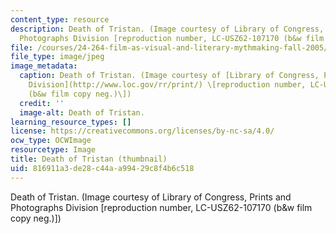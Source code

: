 ```yaml
---
content_type: resource
description: Death of Tristan. (Image courtesy of Library of Congress, Prints and
  Photographs Division [reproduction number, LC-USZ62-107170 (b&w film copy neg.)])
file: /courses/24-264-film-as-visual-and-literary-mythmaking-fall-2005/816911a3de28c44aa99429c8f4b6c518_24-264f05-th.jpg
file_type: image/jpeg
image_metadata:
  caption: Death of Tristan. (Image courtesy of [Library of Congress, Prints and Photographs
    Division](http://www.loc.gov/rr/print/) \[reproduction number, LC-USZ62-107170
    (b&w film copy neg.)\])
  credit: ''
  image-alt: Death of Tristan.
learning_resource_types: []
license: https://creativecommons.org/licenses/by-nc-sa/4.0/
ocw_type: OCWImage
resourcetype: Image
title: Death of Tristan (thumbnail)
uid: 816911a3-de28-c44a-a994-29c8f4b6c518
---
```

Death of Tristan. (Image courtesy of Library of Congress, Prints and Photographs Division [reproduction number, LC-USZ62-107170 (b&w film copy neg.)])